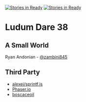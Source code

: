 [![Stories in Ready](https://badge.waffle.io/randonia/ld38.png?label=ready&title=Ready)](https://waffle.io/randonia/ld38) [![Stories in Ready](https://badge.waffle.io/randonia/ld38.png?label=in%20progress&title=In%20Progress)](https://waffle.io/randonia/ld38)
# Ludum Dare 38 #
## A Small World ##

Ryan Andonian - [@zambini845][1]

## Third Party ##
* [alexei/sprintf.js][10]
* [Phaser.io][11]
* [boscaceoil][12]

<!-- Links -->
[0]: http://ldjam.com
[1]: https://twitter.com/zambini845
[10]: https://github.com/alexei/sprintf.js
[11]: https://phaser.io
[12]: http://boscaceoil.net/
